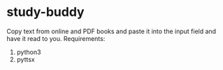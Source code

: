 # study-buddy
Copy text from online and PDF books and paste it into the input field and have it read to you.
Requirements:
1) python3
2) pyttsx
